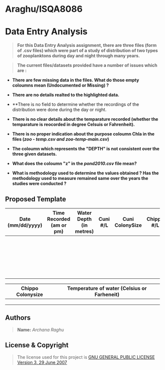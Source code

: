 # Araghu/ISQA8086

# Data Entry Analysis

> **For this Data Entry Analysis assignment, there are three files (form of .csv files) which were part of a study of distribution of two types of zooplanktons during day and night through many years.**

> **The current files/datasets provided have a number of issues which are :**

  * **There are few missing data in the files. What do those empty coloumns mean (Undocumented or Missing) ?**
  
  * **There are no details realted to the highlighted data.**
  
  * **There is no field to determine whether the recordings of the distribution were done during the day or night.
  
  * **There is no clear details about the temparature recorded (whether the temparature is reocorded in degree Celsuis or   Fahrenheit).**
  
  * **There is no proper indication about the purpose coloumn Chla in the files (_zoo - temp.csv and zoo-temp-main.csv_)**
  
  * **The coloumn which represents the "DEPTH" is not consistent over the three given datasets.**
  
  * **What does the coloumn "z" in the _pond2010.csv_ file mean?**
  
  * **What is methodology used to determine the values obtained ? Has the methodology used to measure remained same over the years the studies were conducted ?**
  
## Proposed Template

| Date (mm/dd/yyyy)| Time Recorded (am or pm) | Water Depth (in metres) | Cuni #/L  | Cuni ColonySize | Chippo #/L | 
| :---------------:| :----------------------: | :---------------------: |:---------:| :-------------: | :--------: | 
|                  |                          |                         |           |                 |            |
|                  |                          |                         |           |                 |            |
|                  |                          |                         |           |                 |            |

| Chippo Colonysize | Temperature of water (Celsius or Farheneit)|
| :----------------:| :-----------------------------------------:|
|                   |                                            |
|                   |                                            |
|                   |                                            |

## **Authors**

> **Name:** _Archana Raghu_

## **License & Copyright**

> The license used for this project is [GNU GENERAL PUBLIC LICENSE Version 3, 29 June 2007](https://github.com/ArchanaRaghu512/Araghu8086/blob/master/LICENSE)



